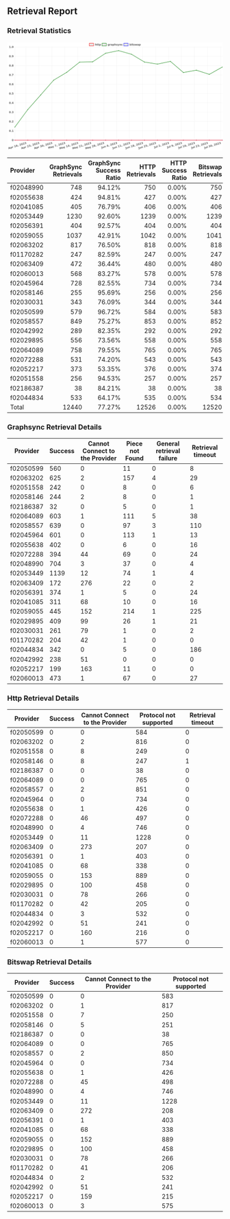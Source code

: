 ## Retrieval Report
### Retrieval Statistics
<img src="https://raw.githubusercontent.com/data-preservation-programs/filplus-checker-assets/main/filecoin-project/filecoin-plus-large-datasets/issues/1661/1690790188699.png"/>

| Provider  | GraphSync Retrievals | GraphSync Success Ratio | HTTP Retrievals | HTTP Success Ratio | Bitswap Retrievals | Bitswap Success Ratio |
| :-------- | -------------------: | ----------------------: | --------------: | -----------------: | -----------------: | --------------------: |
| f02048990 |                  748 |                  94.12% |             750 |              0.00% |                750 |                 0.00% |
| f02055638 |                  424 |                  94.81% |             427 |              0.00% |                427 |                 0.00% |
| f02041085 |                  405 |                  76.79% |             406 |              0.00% |                406 |                 0.00% |
| f02053449 |                 1230 |                  92.60% |            1239 |              0.00% |               1239 |                 0.00% |
| f02056391 |                  404 |                  92.57% |             404 |              0.00% |                404 |                 0.00% |
| f02059055 |                 1037 |                  42.91% |            1042 |              0.00% |               1041 |                 0.00% |
| f02063202 |                  817 |                  76.50% |             818 |              0.00% |                818 |                 0.00% |
| f01170282 |                  247 |                  82.59% |             247 |              0.00% |                247 |                 0.00% |
| f02063409 |                  472 |                  36.44% |             480 |              0.00% |                480 |                 0.00% |
| f02060013 |                  568 |                  83.27% |             578 |              0.00% |                578 |                 0.00% |
| f02045964 |                  728 |                  82.55% |             734 |              0.00% |                734 |                 0.00% |
| f02058146 |                  255 |                  95.69% |             256 |              0.00% |                256 |                 0.00% |
| f02030031 |                  343 |                  76.09% |             344 |              0.00% |                344 |                 0.00% |
| f02050599 |                  579 |                  96.72% |             584 |              0.00% |                583 |                 0.00% |
| f02058557 |                  849 |                  75.27% |             853 |              0.00% |                852 |                 0.00% |
| f02042992 |                  289 |                  82.35% |             292 |              0.00% |                292 |                 0.00% |
| f02029895 |                  556 |                  73.56% |             558 |              0.00% |                558 |                 0.00% |
| f02064089 |                  758 |                  79.55% |             765 |              0.00% |                765 |                 0.00% |
| f02072288 |                  531 |                  74.20% |             543 |              0.00% |                543 |                 0.00% |
| f02052217 |                  373 |                  53.35% |             376 |              0.00% |                374 |                 0.00% |
| f02051558 |                  256 |                  94.53% |             257 |              0.00% |                257 |                 0.00% |
| f02186387 |                   38 |                  84.21% |              38 |              0.00% |                 38 |                 0.00% |
| f02044834 |                  533 |                  64.17% |             535 |              0.00% |                534 |                 0.00% |
| Total     |                12440 |                  77.27% |           12526 |              0.00% |              12520 |                 0.00% |

### Graphsync Retrieval Details
| Provider  | Success | Cannot Connect to the Provider | Piece not Found | General retrieval failure | Retrieval timeout |
| --------- | ------- | ------------------------------ | --------------- | ------------------------- | ----------------- |
| f02050599 | 560     | 0                              | 11              | 0                         | 8                 |
| f02063202 | 625     | 2                              | 157             | 4                         | 29                |
| f02051558 | 242     | 0                              | 8               | 0                         | 6                 |
| f02058146 | 244     | 2                              | 8               | 0                         | 1                 |
| f02186387 | 32      | 0                              | 5               | 0                         | 1                 |
| f02064089 | 603     | 1                              | 111             | 5                         | 38                |
| f02058557 | 639     | 0                              | 97              | 3                         | 110               |
| f02045964 | 601     | 0                              | 113             | 1                         | 13                |
| f02055638 | 402     | 0                              | 6               | 0                         | 16                |
| f02072288 | 394     | 44                             | 69              | 0                         | 24                |
| f02048990 | 704     | 3                              | 37              | 0                         | 4                 |
| f02053449 | 1139    | 12                             | 74              | 1                         | 4                 |
| f02063409 | 172     | 276                            | 22              | 0                         | 2                 |
| f02056391 | 374     | 1                              | 5               | 0                         | 24                |
| f02041085 | 311     | 68                             | 10              | 0                         | 16                |
| f02059055 | 445     | 152                            | 214             | 1                         | 225               |
| f02029895 | 409     | 99                             | 26              | 1                         | 21                |
| f02030031 | 261     | 79                             | 1               | 0                         | 2                 |
| f01170282 | 204     | 42                             | 1               | 0                         | 0                 |
| f02044834 | 342     | 0                              | 5               | 0                         | 186               |
| f02042992 | 238     | 51                             | 0               | 0                         | 0                 |
| f02052217 | 199     | 163                            | 11              | 0                         | 0                 |
| f02060013 | 473     | 1                              | 67              | 0                         | 27                |

### Http Retrieval Details
| Provider  | Success | Cannot Connect to the Provider | Protocol not supported | Retrieval timeout |
| --------- | ------- | ------------------------------ | ---------------------- | ----------------- |
| f02050599 | 0       | 0                              | 584                    | 0                 |
| f02063202 | 0       | 2                              | 816                    | 0                 |
| f02051558 | 0       | 8                              | 249                    | 0                 |
| f02058146 | 0       | 8                              | 247                    | 1                 |
| f02186387 | 0       | 0                              | 38                     | 0                 |
| f02064089 | 0       | 0                              | 765                    | 0                 |
| f02058557 | 0       | 2                              | 851                    | 0                 |
| f02045964 | 0       | 0                              | 734                    | 0                 |
| f02055638 | 0       | 1                              | 426                    | 0                 |
| f02072288 | 0       | 46                             | 497                    | 0                 |
| f02048990 | 0       | 4                              | 746                    | 0                 |
| f02053449 | 0       | 11                             | 1228                   | 0                 |
| f02063409 | 0       | 273                            | 207                    | 0                 |
| f02056391 | 0       | 1                              | 403                    | 0                 |
| f02041085 | 0       | 68                             | 338                    | 0                 |
| f02059055 | 0       | 153                            | 889                    | 0                 |
| f02029895 | 0       | 100                            | 458                    | 0                 |
| f02030031 | 0       | 78                             | 266                    | 0                 |
| f01170282 | 0       | 42                             | 205                    | 0                 |
| f02044834 | 0       | 3                              | 532                    | 0                 |
| f02042992 | 0       | 51                             | 241                    | 0                 |
| f02052217 | 0       | 160                            | 216                    | 0                 |
| f02060013 | 0       | 1                              | 577                    | 0                 |

### Bitswap Retrieval Details
| Provider  | Success | Cannot Connect to the Provider | Protocol not supported |
| --------- | ------- | ------------------------------ | ---------------------- |
| f02050599 | 0       | 0                              | 583                    |
| f02063202 | 0       | 1                              | 817                    |
| f02051558 | 0       | 7                              | 250                    |
| f02058146 | 0       | 5                              | 251                    |
| f02186387 | 0       | 0                              | 38                     |
| f02064089 | 0       | 0                              | 765                    |
| f02058557 | 0       | 2                              | 850                    |
| f02045964 | 0       | 0                              | 734                    |
| f02055638 | 0       | 1                              | 426                    |
| f02072288 | 0       | 45                             | 498                    |
| f02048990 | 0       | 4                              | 746                    |
| f02053449 | 0       | 11                             | 1228                   |
| f02063409 | 0       | 272                            | 208                    |
| f02056391 | 0       | 1                              | 403                    |
| f02041085 | 0       | 68                             | 338                    |
| f02059055 | 0       | 152                            | 889                    |
| f02029895 | 0       | 100                            | 458                    |
| f02030031 | 0       | 78                             | 266                    |
| f01170282 | 0       | 41                             | 206                    |
| f02044834 | 0       | 2                              | 532                    |
| f02042992 | 0       | 51                             | 241                    |
| f02052217 | 0       | 159                            | 215                    |
| f02060013 | 0       | 3                              | 575                    |
